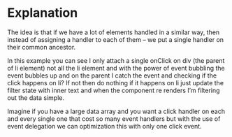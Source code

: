 # Explanation

The idea is that if we have a lot of elements handled in a similar way, then instead of assigning a handler to each of them – we put a single handler on their common ancestor.

In this example you can see I only attach a single onClick on div (the parent of li element) not all the li element and with the power of event bubbling the event bubbles up and on the parent I catch the event and checking if the click happens on li? If not then do nothing if it happens on li just update the filter state with inner text and when the component re renders I’m filtering out the data simple.

Imagine if you have a large data array and you want a click handler on each and every single one that cost so many event handlers but with the use of event delegation we can optimization this with only one click event.
